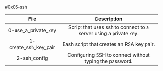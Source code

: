 #0x06-ssh


|                  File                                    |                     Description                     |
| :-----------------------------------------: |  :-----------------------------------------------:  |
|    0-use_a_private_key                |  Script that uses ssh to connect to a server using a private key.  |
|    1-create_ssh_key_pair              |  Bash script that creates an RSA key pair.  |
|    2-ssh_config                       |  Configuring SSH to connect without typing the password.  |
